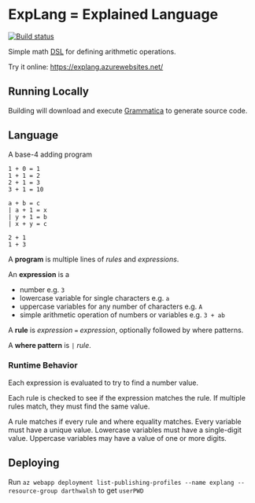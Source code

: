 # ExpLang = Explained Language

[![Build status](https://darthwalsh.visualstudio.com/ExpLang/_apis/build/status/ExpLang-Azure%20Web%20App%20for%20ASP.NET-CI)](https://darthwalsh.visualstudio.com/ExpLang/_build/latest?definitionId=3)

Simple math [DSL](https://en.wikipedia.org/wiki/Domain-specific_language) for defining arithmetic operations.

Try it online: https://explang.azurewebsites.net/

## Running Locally

Building will download and execute [Grammatica](https://github.com/cederberg/grammatica) to generate source code.

## Language

A base-4 adding program

    1 + 0 = 1
    1 + 1 = 2
    2 + 1 = 3
    3 + 1 = 10

    a + b = c
    | a + 1 = x
    | y + 1 = b
    | x + y = c

    2 + 1
    1 + 3

A **program** is multiple lines of *rules* and *expressions*.

An **expression** is a

* number e.g. `3`
* lowercase variable for single characters e.g. `a`
* uppercase variables for any number of characters e.g. `A`
* simple arithmetic operation of numbers or variables e.g. `3 + ab`

A **rule** is *expression* `=` *expression*, optionally followed by where patterns.

A **where pattern** is `|` *rule*.

### Runtime Behavior

Each expression is evaluated to try to find a number value.

Each rule is checked to see if the expression matches the rule. If multiple rules match, they must find the same value.

A rule matches if every rule and where equality matches. Every variable must have a unique value. Lowercase variables must have a single-digit value. Uppercase variables may have a value of one or more digits.

## Deploying

Run `az webapp deployment list-publishing-profiles --name explang --resource-group darthwalsh` to get `userPWD`
